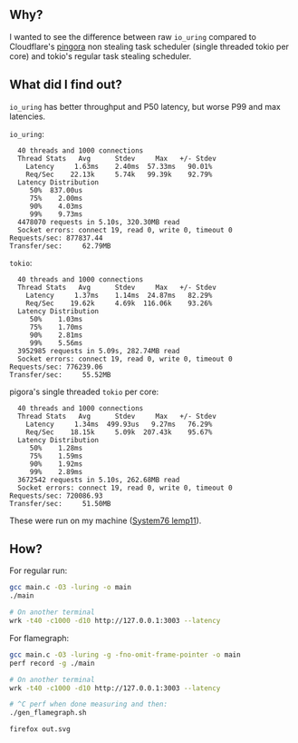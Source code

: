 ## Why?

I wanted to see the difference between raw `io_uring` compared to Cloudflare's [pingora](https://github.com/cloudflare/pingora/blob/7ce6f4ac1c440756a63b0766f72dbeca25c6fc94/pingora-runtime/benches/hello.rs) non stealing task scheduler (single threaded tokio per core) and tokio's regular task stealing scheduler.

## What did I find out?

`io_uring` has better throughput and P50 latency, but worse P99 and max latencies.

`io_uring`:

```
  40 threads and 1000 connections
  Thread Stats   Avg      Stdev     Max   +/- Stdev
    Latency     1.63ms    2.40ms  57.33ms   90.01%
    Req/Sec    22.13k     5.74k   99.39k    92.79%
  Latency Distribution
     50%  837.00us
     75%    2.00ms
     90%    4.03ms
     99%    9.73ms
  4478070 requests in 5.10s, 320.30MB read
  Socket errors: connect 19, read 0, write 0, timeout 0
Requests/sec: 877837.44
Transfer/sec:     62.79MB
```

`tokio`:

```
  40 threads and 1000 connections
  Thread Stats   Avg      Stdev     Max   +/- Stdev
    Latency     1.37ms    1.14ms  24.87ms   82.29%
    Req/Sec    19.62k     4.69k  116.06k    93.26%
  Latency Distribution
     50%    1.03ms
     75%    1.70ms
     90%    2.81ms
     99%    5.56ms
  3952985 requests in 5.09s, 282.74MB read
  Socket errors: connect 19, read 0, write 0, timeout 0
Requests/sec: 776239.06
Transfer/sec:     55.52MB
```

pigora's single threaded `tokio` per core:

```
  40 threads and 1000 connections
  Thread Stats   Avg      Stdev     Max   +/- Stdev
    Latency     1.34ms  499.93us   9.27ms   76.29%
    Req/Sec    18.15k     5.09k  207.43k    95.67%
  Latency Distribution
     50%    1.28ms
     75%    1.59ms
     90%    1.92ms
     99%    2.89ms
  3672542 requests in 5.10s, 262.68MB read
  Socket errors: connect 19, read 0, write 0, timeout 0
Requests/sec: 720086.93
Transfer/sec:     51.50MB
```

These were run on my machine ([System76 lemp11](https://tech-docs.system76.com/models/lemp11/README.html)).

## How?

For regular run:

```sh
gcc main.c -O3 -luring -o main
./main

# On another terminal
wrk -t40 -c1000 -d10 http://127.0.0.1:3003 --latency
```

For flamegraph:

```sh
gcc main.c -O3 -luring -g -fno-omit-frame-pointer -o main
perf record -g ./main

# On another terminal
wrk -t40 -c1000 -d10 http://127.0.0.1:3003 --latency

# ^C perf when done measuring and then:
./gen_flamegraph.sh

firefox out.svg
```
